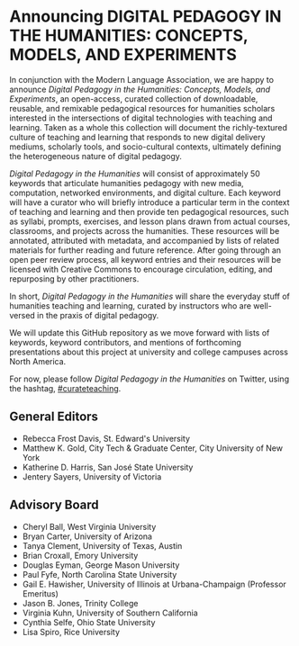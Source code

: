 
# Announcing DIGITAL PEDAGOGY IN THE HUMANITIES: CONCEPTS, MODELS, AND EXPERIMENTS

In conjunction with the Modern Language Association, we are happy to announce *Digital Pedagogy in the Humanities: Concepts, Models, and Experiments*, an open-access, curated collection of downloadable, reusable, and remixable pedagogical resources for humanities scholars interested in the intersections of digital technologies with teaching and learning. Taken as a whole this collection will document the richly-textured culture of teaching and learning that responds to new digital delivery mediums, scholarly tools, and socio-cultural contexts, ultimately defining the heterogeneous nature of digital pedagogy.

*Digital Pedagogy in the Humanities* will consist of approximately 50 keywords that articulate humanities pedagogy with new media, computation, networked environments, and digital culture. Each keyword will have a curator who will briefly introduce a particular term in the context of teaching and learning and then provide ten pedagogical resources, such as syllabi, prompts, exercises, and lesson plans drawn from actual courses, classrooms, and projects across the humanities. These resources will be annotated, attributed with metadata, and accompanied by lists of related materials for further reading and future reference. After going through an open peer review process, all keyword entries and their resources will be licensed with Creative Commons to encourage circulation, editing, and repurposing by other practitioners. 

In short, *Digital Pedagogy in the Humanities* will share the everyday stuff of humanities teaching and learning, curated by instructors who are well-versed in the praxis of digital pedagogy. 

We will update this GitHub repository as we move forward with lists of keywords, keyword contributors, and mentions of forthcoming presentations about this project at university and college campuses across North America. 

For now, please follow *Digital Pedagogy in the Humanities* on Twitter, using the hashtag, [#curateteaching](https://twitter.com/hashtag/curateteaching?f=realtime&src=hash). 

## General Editors 
* Rebecca Frost Davis, St. Edward's University  
* Matthew K. Gold, City Tech & Graduate Center, City University of New York
* Katherine D. Harris, San José State University
* Jentery Sayers, University of Victoria

## Advisory Board
* Cheryl Ball, West Virginia University 
* Bryan Carter, University of Arizona 
* Tanya Clement, University of Texas, Austin
* Brian Croxall, Emory University
* Douglas Eyman, George Mason University 
* Paul Fyfe, North Carolina State University 
* Gail E. Hawisher, University of Illinois at Urbana-Champaign (Professor Emeritus)
* Jason B. Jones, Trinity College
* Virginia Kuhn, University of Southern California
* Cynthia Selfe, Ohio State University
* Lisa Spiro, Rice University 


